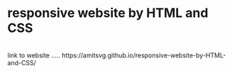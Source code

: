 # responsive website by HTML and CSS
 <br />
link to website .....  https://amitsvg.github.io/responsive-website-by-HTML-and-CSS/
